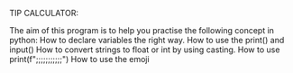 TIP CALCULATOR:
    
The aim of this program is to help you practise the following concept in python:
How to declare variables the right way.
How to use the print() and input()
How to convert strings to float or int by using casting.
How to use print(f";;;;;;;;;;;")
How to use the emoji
